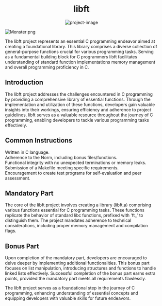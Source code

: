 <h1 align="center" id="title">libft</h1>

<p align="center"><img src="https://socialify.git.ci/natamazy/libft/image?font=Bitter&amp;language=1&amp;name=1&amp;owner=1&amp;theme=Auto" alt="project-image"></p>

![Monster png](https://github.com/nkarapet42/42circus/assets/157054887/869125a7-a7b6-4bb1-949d-a0c73e4e5e0c)

<p id="description">The libft project represents an essential C programming endeavor aimed at creating a foundational library. This library comprises a diverse collection of general-purpose functions crucial for various programming tasks. Serving as a fundamental building block for C programmers libft facilitates understanding of standard function implementations memory management and overall programming proficiency in C.</p>

<h2>Introduction</h2>

<p>The libft project addresses the challenges encountered in C programming by providing a comprehensive library of essential functions. Through the implementation and utilization of these functions, developers gain valuable insights into their workings, ensuring efficiency and adherence to project guidelines. libft serves as a valuable resource throughout the journey of C programming, enabling developers to tackle various programming tasks effectively.</p>

<h2>Common Instructions</h2>

<p>Written in C language.</br>
Adherence to the Norm, including bonus files/functions.</br>
Functional integrity with no unexpected terminations or memory leaks.</br>
Submission of a Makefile meeting specific requirements.</br>
Encouragement to create test programs for self-evaluation and peer assessment.</p>

<h2>Mandatory Part</h2>

<p>The core of the libft project involves creating a library (libft.a) comprising various functions essential for C programming tasks. These functions replicate the behavior of standard libc functions, prefixed with 'ft_' to distinguish them. The project mandates adherence to technical considerations, including proper memory management and compilation flags.</p>

<h2>Bonus Part</h2>

<p>Upon completion of the mandatory part, developers are encouraged to delve deeper by implementing additional functionalities. This bonus part focuses on list manipulation, introducing structures and functions to handle linked lists effectively. Successful completion of the bonus part earns extra points, provided the mandatory part meets all requirements flawlessly.</p>

<p>The libft project serves as a foundational step in the journey of C programming, enhancing understanding of essential concepts and equipping developers with valuable skills for future endeavors.</p>
